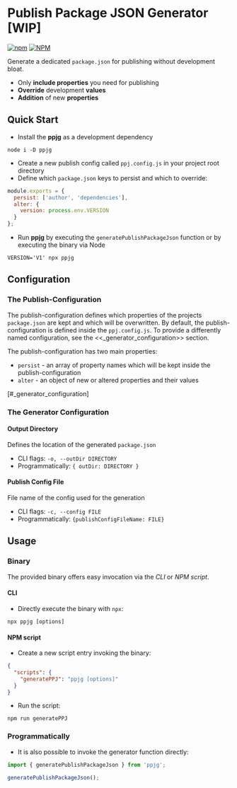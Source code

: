 # Publish Package JSON Generator [WIP]

[![npm](https://img.shields.io/npm/v/ppjg)](https://www.npmjs.com/package/ppjg) [![NPM](https://img.shields.io/npm/l/ppjg)](https://lbesson.mit-license.org/)

Generate a dedicated `package.json` for publishing without development bloat.

- Only **include properties** you need for publishing
- **Override** development **values**
- **Addition** of new **properties**

## Quick Start

- Install the **ppjg** as a development dependency
````shell script
node i -D ppjg
````
- Create a new publish config called `ppj.config.js` in your project root directory
- Define which `package.json` keys to persist and which to override:
````javascript
module.exports = {
  persist: ['author', 'dependencies'],
  alter: {
    version: process.env.VERSION
  }
};
````
- Run **ppjg** by executing the `generatePublishPackageJson` function or by executing the binary via Node
````shell script
VERSION='V1' npx ppjg
````

## Configuration

### The Publish-Configuration

The publish-configuration defines which properties of the projects `package.json` are kept and which will be overwritten.
By default, the publish-configuration is defined inside the `ppj.config.js`.
To provide a differently named configuration, see the <<_generator_configuration>> section.

The publish-configuration has two main properties:

- `persist` - an array of property names which will be kept inside the publish-configuration
- `alter` - an object of new or altered properties and their values

[#_generator_configuration]
### The Generator Configuration

#### Output Directory

Defines the location of the generated `package.json`

- CLI flags: `-o, --outDir DIRECTORY`
- Programmatically: `{ outDir: DIRECTORY }`

#### Publish Config File

File name of the config used for the generation

- CLI flags: `-c, --config FILE`
- Programmatically: `{publishConfigFileName: FILE}`

## Usage

### Binary

The provided binary offers easy invocation via the _CLI_ or _NPM script_.

#### CLI

- Directly execute the binary with `npx`:
````shell script
npx ppjg [options]
````

#### NPM script

- Create a new script entry invoking the binary:
````json
{
  "scripts": {
    "generatePPJ": "ppjg [options]"
  }
}
````

- Run the script:
````shell script
npm run generatePPJ
````

### Programmatically

- It is also possible to invoke the generator function directly:
````javascript
import { generatePublishPackageJson } from 'ppjg';

generatePublishPackageJson();
````
